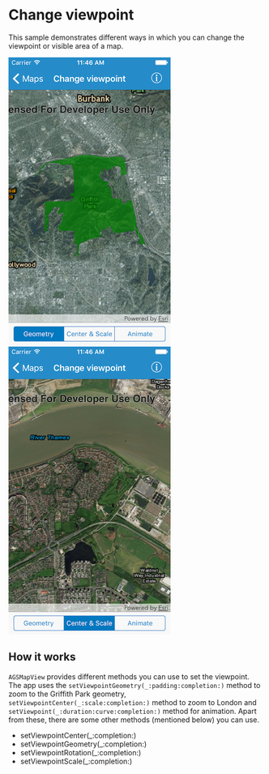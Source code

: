 # Change viewpoint

This sample demonstrates different ways in which you can change the
viewpoint or visible area of a map.

![](image1.png) ![](image2.png)

## How it works

`AGSMapView` provides different methods you can use to set the
viewpoint. The app uses the
`setViewpointGeometry(_:padding:completion:)` method to zoom to the
Griffith Park geometry, `setViewpointCenter(_:scale:completion:)` method
to zoom to London and `setViewpoint(_:duration:curve:completion:)`
method for animation. Apart from these, there are some other methods
(mentioned below) you can use.

  - setViewpointCenter(\_:completion:)
  - setViewpointGeometry(\_:completion:)
  - setViewpointRotation(\_:completion:)
  - setViewpointScale(\_:completion:)
